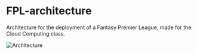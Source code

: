 # FPL-architecture
Architecture for the deployment of a Fantasy Premier League, made for the Cloud  Computing class.

![Architecture](./FPL-arachitecture.png)
